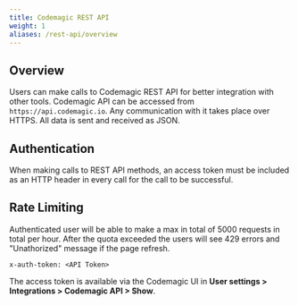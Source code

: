 ```yaml
---
title: Codemagic REST API
weight: 1
aliases: /rest-api/overview
---
```


## Overview

Users can make calls to Codemagic REST API for better integration with other tools. Codemagic API can be accessed from `https://api.codemagic.io`. Any communication with it takes place over HTTPS. All data is sent and received as JSON.

## Authentication

When making calls to REST API methods, an access token must be included as an HTTP header in every call for the call to be successful.

## Rate Limiting

Authenticated user will be able to make a max in total of 5000 requests in total per hour. After the quota exceeded the users will see 429 errors and "Unathorized" message if the page refresh.

```
x-auth-token: <API Token>
```

The access token is available via the Codemagic UI in **User settings > Integrations > Codemagic API > Show**.
